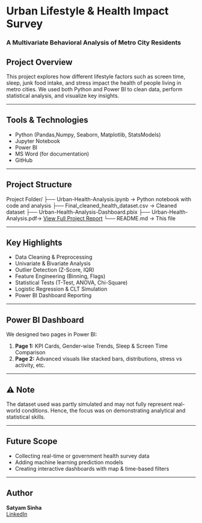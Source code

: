 # Urban Lifestyle & Health Impact Survey 
### A Multivariate Behavioral Analysis of Metro City Residents

## Project Overview
This project explores how different lifestyle factors such as screen time, sleep, junk food intake, and stress impact the health of people living in metro cities. We used both Python and Power BI to clean data, perform statistical analysis, and visualize key insights.

---

## Tools & Technologies
- Python (Pandas,Numpy, Seaborn, Matplotlib, StatsModels)
- Jupyter Notebook
- Power BI
- MS Word (for documentation)
- GitHub

---

## Project Structure
Project Folder/
├── Urban-Health-Analysis.ipynb → Python notebook with code and analysis
├── Final_cleaned_health_dataset.csv → Cleaned dataset
├── Urban-Health-Analysis-Dashboard.pbix
├── Urban-Health-Analysis.pdf→ [ View Full Project Report](https://surl.li/xxhwzh)
└── README.md → This file

---

##  Key Highlights
- Data Cleaning & Preprocessing  
- Univariate & Bivariate Analysis  
- Outlier Detection (Z-Score, IQR)  
- Feature Engineering (Binning, Flags)  
- Statistical Tests (T-Test, ANOVA, Chi-Square)  
- Logistic Regression & CLT Simulation  
- Power BI Dashboard Reporting

---

##  Power BI Dashboard
We designed two pages in Power BI:

1. **Page 1:** KPI Cards, Gender-wise Trends, Sleep & Screen Time Comparison  
2. **Page 2:** Advanced visuals like stacked bars, distributions, stress vs activity, etc.

---

## ⚠️ Note
The dataset used was partly simulated and may not fully represent real-world conditions. Hence, the focus was on demonstrating analytical and statistical skills.

---

##  Future Scope
- Collecting real-time or government health survey data
- Adding machine learning prediction models
- Creating interactive dashboards with map & time-based filters

---

##  Author
**Satyam Sinha**  
[LinkedIn](http://www.linkedin.com/in/satyam-sinha-) 
